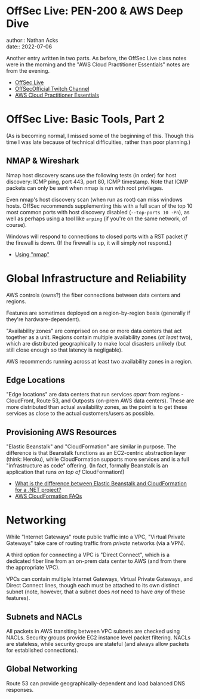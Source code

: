 # OffSec Live: PEN-200 & AWS Deep Dive

author:: Nathan Acks  
date:: 2022-07-06

Another entry written in two parts. As before, the OffSec Live class notes were in the morning and the "AWS Cloud Practitioner Essentials" notes are from the evening.

* [OffSec Live](https://www.offensive-security.com/offsec/offsec-live/)
* [OffSecOfficial Twitch Channel](https://www.twitch.tv/offsecofficial)
* [AWS Cloud Practitioner Essentials](https://www.aws.training/learningobject/curriculum?id=27076)

# OffSec Live: Basic Tools, Part 2

(As is becoming normal, I missed some of the beginning of this. Though this time I was late because of technical difficulties, rather than poor planning.)

## NMAP & Wireshark

Nmap host discovery scans use the following tests (in order) for host discovery: ICMP ping, port 443, port 80, ICMP timestamp. Note that ICMP packets can only be sent when nmap is run with root privileges.

Even nmap's host discovery scan (when run as root) can miss windows hosts. OffSec recommends supplementing this with a full scan of the top 10 most common ports with host discovery disabled (`--top-ports 10 -Pn`), as well as perhaps using a tool like `arping` (if you're on the same network, of course).

Windows will respond to connections to closed ports with a RST packet *if* the firewall is down. (If the firewall is up, it will simply *not* respond.)

* [Using "nmap"](../notes/nmap.md)

# Global Infrastructure and Reliability

AWS controls (owns?) the fiber connections between data centers and regions.

Features are sometimes deployed on a region-by-region basis (generally if they're hardware-dependent).

"Availability zones" are comprised on one or more data centers that act together as a unit. Regions contain multiple availability zones (*at least* two), which are distributed geographically to make local disasters unlikely (but still close enough so that latency is negligable).

AWS recommends running across at least two availability zones in a region.

## Edge Locations

"Edge locations" are data centers that run services *apart* from regions - CloudFront, Route 53, and Outposts (on-prem AWS data centers). These are more distributed than actual availability zones, as the point is to get these services as close to the actual customers/users as possible.

## Provisioning AWS Resources

"Elastic Beanstalk" and "CloudFormation" are similar in purpose. The difference is that Beanstalk functions as an EC2-centric abstraction layer (think: Heroku), while CloudFormation supports more services and is a full "infrastructure as code" offering. (In fact, formally Beanstalk is an application that runs *on top of* CloudFormation!)

* [What is the difference between Elastic Beanstalk and CloudFormation for a .NET project?](https://stackoverflow.com/a/14429767)
* [AWS CloudFormation FAQs](https://aws.amazon.com/cloudformation/faqs/)

# Networking

While "Internet Gateways" route public traffic into a VPC, "Virtual Private Gateways" take care of routing traffic from *private* networks (via a VPN).

A third option for connecting a VPC is "Direct Connect", which is a dedicated fiber line from an on-prem data center to AWS (and from there the appropriate VPC).

VPCs can contain multiple Internet Gateways, Virtual Private Gateways, and Direct Connect lines, though each must be attached to its own distinct subnet (note, however, that a subnet does *not* need to have *any* of these features).

## Subnets and NACLs

All packets in AWS transiting between VPC subnets are checked using NACLs. Security groups provide EC2 instance level packet filtering. NACLs are stateless, while security groups are stateful (and always allow packets for established connections).

## Global Networking

Route 53 can provide geographically-dependent and load balanced DNS responses.
